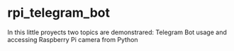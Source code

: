 # rpi_telegram_bot
In this little proyects two topics are demonstrared: Telegram Bot usage and accessing Raspberry Pi camera from Python
